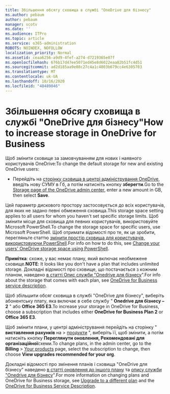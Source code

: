 ```yaml
---
title: Збільшення обсягу сховища в службі "OneDrive для бізнесу"
ms.author: pebaum
author: pebaum
manager: scotv
ms.date: ''
ms.audience: ITPro
ms.topic: article
ms.service: o365-administration
ROBOTS: NOINDEX, NOFOLLOW
localization_priority: Normal
ms.assetid: ceaa6256-a9d9-4fef-a274-d7219365e07f
ms.openlocfilehash: 676b17d47ee5071ed45e8d6022eaa82b51fc4d51
ms.sourcegitcommit: ad2d185aa9e08c27c4a1c4803b679cc4e6305703
ms.translationtype: MT
ms.contentlocale: uk-UA
ms.lasthandoff: 10/16/2020
ms.locfileid: "48489046"
---
```

# <a name="how-to-increase-storage-in-onedrive-for-business"></a><span data-ttu-id="38589-102">Збільшення обсягу сховища в службі "OneDrive для бізнесу"</span><span class="sxs-lookup"><span data-stu-id="38589-102">How to increase storage in OneDrive for Business</span></span>

<span data-ttu-id="38589-103">Щоб змінити сховище за замовчуванням для нових і наявного користувачів OneDrive:</span><span class="sxs-lookup"><span data-stu-id="38589-103">To change the default storage for new and existing OneDrive users:</span></span>
  
- <span data-ttu-id="38589-104">Перейдіть на [сторінку сховища в центрі адміністрування OneDrive](https://admin.onedrive.com/?v=StorageSettings), введіть нову СУМУ в Гб, а потім натисніть кнопку **зберегти**.</span><span class="sxs-lookup"><span data-stu-id="38589-104">Go to the [Storage page of the OneDrive admin center](https://admin.onedrive.com/?v=StorageSettings), enter a new amount in GB, then select **Save**.</span></span>

<span data-ttu-id="38589-105">Цей параметр дискового простору застосовується до всіх користувачів, для яких не задано певні обмеження сховища.</span><span class="sxs-lookup"><span data-stu-id="38589-105">This storage space setting applies to all users for whom you haven't set specific storage limits.</span></span> <span data-ttu-id="38589-106">Щоб змінити місце для сховища для певних користувачів, використовуйте Microsoft PowerShell.</span><span class="sxs-lookup"><span data-stu-id="38589-106">To change the storage space for specific users, use Microsoft PowerShell.</span></span> <span data-ttu-id="38589-107">Щоб отримати відомості про те, як це зробити, перегляньте статтю [змінити простір сховища для користувачів, використовуючи PowerShell](https://docs.microsoft.com/onedrive/change-user-storage).</span><span class="sxs-lookup"><span data-stu-id="38589-107">For info on how to do this, see [Change your users' OneDrive storage space using PowerShell](https://docs.microsoft.com/onedrive/change-user-storage).</span></span>

<span data-ttu-id="38589-108">**Примітка**: схоже, у вас немає плану, який включає необмежене сховище.</span><span class="sxs-lookup"><span data-stu-id="38589-108">**NOTE**: It looks like you don't have a plan that includes unlimited storage.</span></span> <span data-ttu-id="38589-109">Докладні відомості про сховище, що постачається з кожним планом, наведено [в статті Опис служби "Onedrive для бізнесу](https://docs.microsoft.com/office365/servicedescriptions/onedrive-for-business-service-description)".</span><span class="sxs-lookup"><span data-stu-id="38589-109">For info about the storage that comes with each plan, see [OneDrive for Business service description](https://docs.microsoft.com/office365/servicedescriptions/onedrive-for-business-service-description).</span></span>
  
<span data-ttu-id="38589-110">Щоб збільшити обсяг сховища в службі "OneDrive для бізнесу", виберіть абонентську плату, яка включає в себе службу " **Onedrive для бізнесу – 2** " або **Office 365 E3**.</span><span class="sxs-lookup"><span data-stu-id="38589-110">To increase your storage in OneDrive for Business, choose a subscription that includes either **OneDrive for Business Plan 2** or **Office 365 E3**.</span></span>
  
<span data-ttu-id="38589-111">Щоб змінити плани, у центрі адміністрування перейдіть на сторінку " **виставлення рахунків** на \> [продукти](https://go.microsoft.com/fwlink/p/?linkid=842054) ", виберіть її, щоб змінити, а потім натисніть кнопку **Переглянути оновлення, Рекомендовані для організаційної**схеми.</span><span class="sxs-lookup"><span data-stu-id="38589-111">To change plans, in the admin center, go to the **Billing** \> [Your products](https://go.microsoft.com/fwlink/p/?linkid=842054) page, select the subscription to change, then choose **View upgrades recommended for your org**.</span></span>
  
<span data-ttu-id="38589-112">Докладні відомості про змінення планів і сховища "OneDrive для бізнесу" наведено [в статті оновлення до іншого плану](https://docs.microsoft.com/microsoft-365/commerce/subscriptions/upgrade-to-different-plan) та [опису служби "Onedrive для бізнесу](https://docs.microsoft.com/office365/servicedescriptions/onedrive-for-business-service-description)".</span><span class="sxs-lookup"><span data-stu-id="38589-112">For more information on changing plans and OneDrive for Business storage, see [Upgrade to a different plan](https://docs.microsoft.com/microsoft-365/commerce/subscriptions/upgrade-to-different-plan) and the [OneDrive for Business Service Description](https://docs.microsoft.com/office365/servicedescriptions/onedrive-for-business-service-description).</span></span>